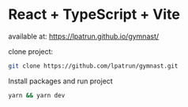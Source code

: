 # React + TypeScript + Vite

available at:
https://lpatrun.github.io/gymnast/

clone project:

```sh
git clone https://github.com/lpatrun/gymnast.git
```

Install packages and run project

```sh
yarn && yarn dev
```
